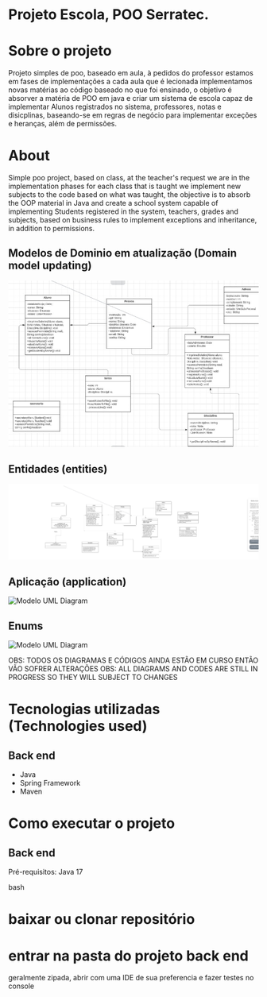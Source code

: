 # Projeto Escola, POO Serratec.


# Sobre o projeto
Projeto simples de poo, baseado em aula, à pedidos do professor estamos em fases de implementações a cada aula que é lecionada implementamos
novas matérias ao código baseado no que foi ensinado, o objetivo é absorver a matéria de POO em java e criar um sistema de escola capaz de implementar
Alunos registrados no sistema, professores, notas e disicplinas, baseando-se em regras de negócio para implementar exceções e heranças, além de permissões.

# About
Simple poo project, based on class, at the teacher's request we are in the implementation phases for each class that is taught we implement
new subjects to the code based on what was taught, the objective is to absorb the OOP material in Java and create a school system capable of implementing
Students registered in the system, teachers, grades and subjects, based on business rules to implement exceptions and inheritance, in addition to permissions.

## Modelos de Dominio em atualização (Domain model updating)
![Modelo UML Diagram](https://github.com/JoaoGLinhares/EscolaSenai2/blob/main/assets/ClassesEscolaSenai.png)

## Entidades (entities)
![Modelo UML Diagram](https://github.com/JoaoGLinhares/EscolaSenai2/blob/main/assets/entidades.png)

## Aplicação (application)
![Modelo UML Diagram](https://github.com/"JoaoGLinhares"/EscolaSenai2/blob/main/assets/application.png) 

## Enums
![Modelo UML Diagram](https://github.com/"JoaoGLinhares"/EscolaSenai2/blob/main/assets/enums.png)

OBS: TODOS OS DIAGRAMAS E CÓDIGOS AINDA ESTÃO EM CURSO ENTÃO VÃO SOFRER ALTERAÇÕES
OBS: ALL DIAGRAMS AND CODES ARE STILL IN PROGRESS SO THEY WILL SUBJECT TO CHANGES

# Tecnologias utilizadas (Technologies used)
## Back end
- Java
- Spring Framework
- Maven

# Como executar o projeto

## Back end
Pré-requisitos: Java 17

bash
# baixar ou clonar repositório

# entrar na pasta do projeto back end
geralmente zipada, abrir com uma IDE de sua preferencia e fazer testes no console
